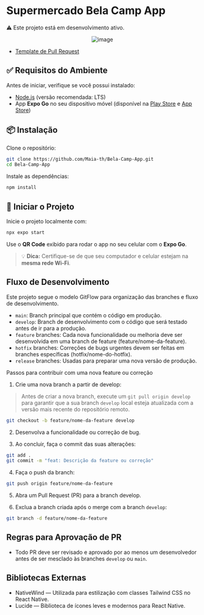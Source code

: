 # Supermercado Bela Camp App

⚠️ Este projeto está em desenvolvimento ativo. 

<div align="center">

![image](https://github.com/user-attachments/assets/57034ed7-1272-4518-b73f-7865cad64f5a)

</div>

- [Template de Pull Request](.github/pull-request-template.md)

## ✅ Requisitos do Ambiente

Antes de iniciar, verifique se você possui instalado:

* [Node.js](https://nodejs.org/) (versão recomendada: LTS)
* App **Expo Go** no seu dispositivo móvel (disponível na [Play Store](https://play.google.com/store/apps/details?id=host.exp.exponent) e [App Store](https://apps.apple.com/app/expo-go/id982107779))

## 📦 Instalação

Clone o repositório:

```bash
git clone https://github.com/Maia-th/Bela-Camp-App.git
cd Bela-Camp-App
```

Instale as dependências:

```bash
npm install
```

## 🚀 Iniciar o Projeto

Inicie o projeto localmente com:

```bash
npx expo start
```

Use o **QR Code** exibido para rodar o app no seu celular com o **Expo Go**.

> 💡 **Dica:** Certifique-se de que seu computador e celular estejam na **mesma rede Wi-Fi**.

## Fluxo de Desenvolvimento

Este projeto segue o modelo GitFlow para organização das branches e fluxo de desenvolvimento.

- `main`: Branch principal que contém o código em produção.
- `develop`: Branch de desenvolvimento com o código que será testado antes de ir para a produção.
- `feature` branches: Cada nova funcionalidade ou melhoria deve ser desenvolvida em uma branch de feature (feature/nome-da-feature).
- `hotfix` branches: Correções de bugs urgentes devem ser feitas em branches específicas (hotfix/nome-do-hotfix).
- `release` branches: Usadas para preparar uma nova versão de produção.

Passos para contribuir com uma nova feature ou correção

1. Crie uma nova branch a partir de develop:

> Antes de criar a nova branch, execute um `git pull origin develop` para garantir que a sua branch `develop` local esteja atualizada com a versão mais recente do repositório remoto.

```bash
git checkout -b feature/nome-da-feature develop
```

2. Desenvolva a funcionalidade ou correção de bug.

3. Ao concluir, faça o commit das suas alterações:

```bash
git add .
git commit -m "feat: Descrição da feature ou correção"
```

4. Faça o push da branch:

```bash
git push origin feature/nome-da-feature
```

5. Abra um Pull Request (PR) para a branch develop.

6. Exclua a branch criada após o merge com a branch `develop`:

```bash
git branch -d feature/nome-da-feature
```

## Regras para Aprovação de PR

- Todo PR deve ser revisado e aprovado por ao menos um desenvolvedor antes de ser mesclado às branches `develop` ou `main`.

## Bibliotecas Externas

- NativeWind — Utilizada para estilização com classes Tailwind CSS no React Native.
- Lucide — Biblioteca de ícones leves e modernos para React Native.